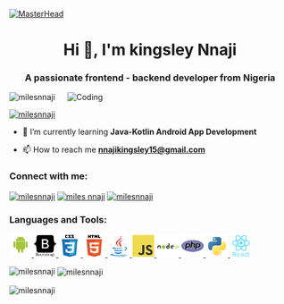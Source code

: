 
[![MasterHead](https://www.sysbunny.com/blog/wp-content/uploads/2018/02/hire-android-developer.png)](https://milesnnaji.io)
<h1 align="center">Hi 👋, I'm kingsley Nnaji</h1>
<h3 align="center">A passionate frontend - backend developer from Nigeria</h3>
<img align="right" alt="Coding" width="400" src="https://cdn.dribbble.com/users/1162077/screenshots/3848914/programmer.gif">

<p align="left"> <img src="https://komarev.com/ghpvc/?username=milesnnaji&label=Profile%20views&color=0e75b6&style=flat" alt="milesnnaji" /> </p>

<p align="left"> <a href="https://twitter.com/milesnnaji" target="blank"><img src="https://img.shields.io/twitter/follow/milesnnaji?logo=twitter&style=for-the-badge" alt="milesnnaji" /></a> </p>

- 🌱 I’m currently learning **Java-Kotlin Android App Development**

- 📫 How to reach me **nnajikingsley15@gmail.com**

<h3 align="left">Connect with me:</h3>
<p align="left">
<a href="https://twitter.com/milesnnaji" target="blank"><img align="center" src="https://raw.githubusercontent.com/rahuldkjain/github-profile-readme-generator/master/src/images/icons/Social/twitter.svg" alt="milesnnaji" height="30" width="40" /></a>
<a href="https://www.linkedin.com/in/miles-nnaji-5a6a65263?utm_source=share&utm_campaign=share_via&utm_content=profile&utm_medium=ios_app" target="blank"><img align="center" src="https://raw.githubusercontent.com/rahuldkjain/github-profile-readme-generator/master/src/images/icons/Social/linked-in-alt.svg" alt="miles nnaji" height="30" width="40" /></a>
<a href="https://instagram.com/milesnnaji" target="blank"><img align="center" src="https://raw.githubusercontent.com/rahuldkjain/github-profile-readme-generator/master/src/images/icons/Social/instagram.svg" alt="milesnnaji" height="30" width="40" /></a>
</p>

<h3 align="left">Languages and Tools:</h3>
<p align="left"> <a href="https://developer.android.com" target="_blank" rel="noreferrer"> <img src="https://raw.githubusercontent.com/devicons/devicon/master/icons/android/android-original-wordmark.svg" alt="android" width="40" height="40"/> </a> <a href="https://getbootstrap.com" target="_blank" rel="noreferrer"> <img src="https://raw.githubusercontent.com/devicons/devicon/master/icons/bootstrap/bootstrap-plain-wordmark.svg" alt="bootstrap" width="40" height="40"/> </a> <a href="https://www.w3schools.com/css/" target="_blank" rel="noreferrer"> <img src="https://raw.githubusercontent.com/devicons/devicon/master/icons/css3/css3-original-wordmark.svg" alt="css3" width="40" height="40"/> </a> <a href="https://www.w3.org/html/" target="_blank" rel="noreferrer"> <img src="https://raw.githubusercontent.com/devicons/devicon/master/icons/html5/html5-original-wordmark.svg" alt="html5" width="40" height="40"/> </a> <a href="https://www.java.com" target="_blank" rel="noreferrer"> <img src="https://raw.githubusercontent.com/devicons/devicon/master/icons/java/java-original.svg" alt="java" width="40" height="40"/> </a> <a href="https://developer.mozilla.org/en-US/docs/Web/JavaScript" target="_blank" rel="noreferrer"> <img src="https://raw.githubusercontent.com/devicons/devicon/master/icons/javascript/javascript-original.svg" alt="javascript" width="40" height="40"/> </a> <a href="https://nodejs.org" target="_blank" rel="noreferrer"> <img src="https://raw.githubusercontent.com/devicons/devicon/master/icons/nodejs/nodejs-original-wordmark.svg" alt="nodejs" width="40" height="40"/> </a> <a href="https://www.php.net" target="_blank" rel="noreferrer"> <img src="https://raw.githubusercontent.com/devicons/devicon/master/icons/php/php-original.svg" alt="php" width="40" height="40"/> </a> <a href="https://www.python.org" target="_blank" rel="noreferrer"> <img src="https://raw.githubusercontent.com/devicons/devicon/master/icons/python/python-original.svg" alt="python" width="40" height="40"/> </a> <a href="https://reactjs.org/" target="_blank" rel="noreferrer"> <img src="https://raw.githubusercontent.com/devicons/devicon/master/icons/react/react-original-wordmark.svg" alt="react" width="40" height="40"/> </a> </p>

<p><img align="left" src="https://github-readme-stats.vercel.app/api/top-langs?username=milesnnaji&show_icons=true&locale=en&layout=compact" alt="milesnnaji" /></p>

<p>&nbsp;<img align="center" src="https://github-readme-stats.vercel.app/api?username=milesnnaji&show_icons=true&locale=en" alt="milesnnaji" /></p>

<p><img align="center" src="https://github-readme-streak-stats.herokuapp.com/?user=milesnnaji&" alt="milesnnaji" /></p>
